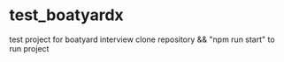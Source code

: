 # test_boatyardx
test project for boatyard interview
clone repository &&
"npm run start" to run project
